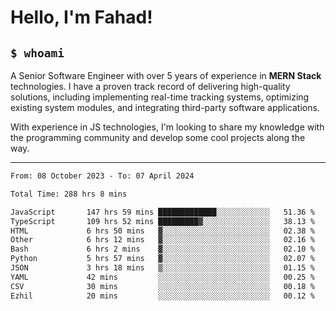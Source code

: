 <h1>Hello, I'm Fahad!</h1>

<h2><code>$ whoami</code></h2>

A Senior Software Engineer with over 5 years of experience in **MERN Stack** technologies. I have a proven track record of delivering high-quality solutions, including implementing real-time tracking systems, optimizing existing system modules, and integrating third-party software applications.

With experience in JS technologies, I'm looking to share my knowledge with the programming community and develop some cool projects along the way.

---

<!--START_SECTION:waka-->

```txt
From: 08 October 2023 - To: 07 April 2024

Total Time: 288 hrs 8 mins

JavaScript       147 hrs 59 mins █████████████░░░░░░░░░░░░   51.36 %
TypeScript       109 hrs 52 mins █████████▓░░░░░░░░░░░░░░░   38.13 %
HTML             6 hrs 50 mins   ▓░░░░░░░░░░░░░░░░░░░░░░░░   02.38 %
Other            6 hrs 12 mins   ▓░░░░░░░░░░░░░░░░░░░░░░░░   02.16 %
Bash             6 hrs 2 mins    ▓░░░░░░░░░░░░░░░░░░░░░░░░   02.10 %
Python           5 hrs 57 mins   ▓░░░░░░░░░░░░░░░░░░░░░░░░   02.07 %
JSON             3 hrs 18 mins   ▒░░░░░░░░░░░░░░░░░░░░░░░░   01.15 %
YAML             42 mins         ░░░░░░░░░░░░░░░░░░░░░░░░░   00.25 %
CSV              30 mins         ░░░░░░░░░░░░░░░░░░░░░░░░░   00.18 %
Ezhil            20 mins         ░░░░░░░░░░░░░░░░░░░░░░░░░   00.12 %
```

<!--END_SECTION:waka-->

<!--
**heyFahad/heyFahad** is a ✨ _special_ ✨ repository because its `README.md` (this file) appears on your GitHub profile.

Here are some ideas to get you started:

- 🔭 I’m currently working on ...
- 🌱 I’m currently learning ...
- 👯 I’m looking to collaborate on ...
- 🤔 I’m looking for help with ...
- 💬 Ask me about ...
- 📫 How to reach me: ...
- 😄 Pronouns: ...
- ⚡ Fun fact: ...
-->
